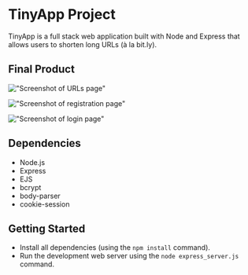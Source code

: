 # TinyApp Project

TinyApp is a full stack web application built with Node and Express that allows users to shorten long URLs (à la bit.ly).

## Final Product

!["Screenshot of URLs page"](#)

!["Screenshot of registration page"](#)

!["Screenshot of login page"](#)

## Dependencies

- Node.js
- Express
- EJS
- bcrypt
- body-parser
- cookie-session

## Getting Started

- Install all dependencies (using the `npm install` command).
- Run the development web server using the `node express_server.js` command.